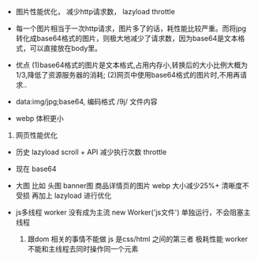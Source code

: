 - 图片性能优化， 减少http请求数，  lazyload throttle

- 每一个图片相当于一次http请求，图片多了的话，耗性能比较严重。而将jpg转化成base64格式的图片，则极大地减少了请求数，因为base64是文本格式，可以直接放在body里。
- 优点 (1)base64格式的图片是文本格式,占用内存小,转换后的大小比例大概为1/3,降低了资源服务器的消耗; (2)网页中使用base64格式的图片时,不用再请求..

- data:img/jpg;base64,   编码格式     /9j/ 文件内容

- webp   体积更小


1. 网页性能优化
 - 历史  lazyload scroll + API  减少执行次数  throttle
 - 现在   base64  
 - 大图  比如 头图 banner图  商品详情页的图片
    webp 大小减少25%+   清晰度不受损     再加上  lazyload   进行优化


 - js多线程  worker   没有成为主流
   new Worker('js文件')  单独运行，不会阻塞主线程 
   1. 跟dom 相关的事情不能做
      js 是css/html 之间的第三者   极耗性能 
      worker 不能和主线程去同时操作同一个元素
